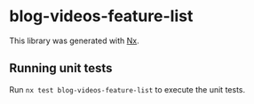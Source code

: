 # blog-videos-feature-list

This library was generated with [Nx](https://nx.dev).

## Running unit tests

Run `nx test blog-videos-feature-list` to execute the unit tests.

